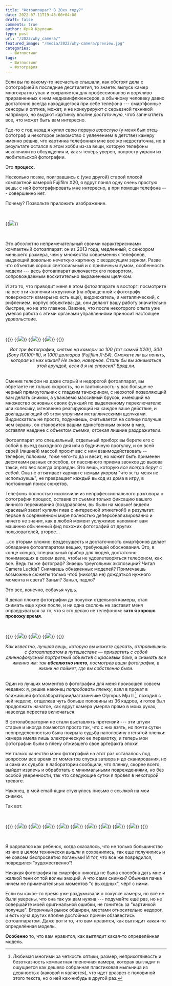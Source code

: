 ```yaml
---
title: "Фотоаппарат? В 20xx году?"
date: 2022-07-11T19:45:00+04:00
draft: false
comments: true
author: Юрий Крупенин
type: post
url: "/2022/why_camera/"
featured_image: "/media/2022/why-camera/preview.jpg"
categories:
  - Шитпостинг
tags:
  - Шитпостинг
  - Фотография
---
```


Если вы по какому-то несчастью слышали, как обстоят дела с фотографией в последние десятилетия, то знаете: выпуск камер многократно упал и сохраняется для профессионалов и ворчливо приравненных к ним медиаинфлюенсеров, а обычному человеку давно достаточно всегда находящегося при себе телефона --- смартфонные сенсоры и оптика, может, и не конкурируют с серьезной техникой напрямую, но выдают картинку вполне *достаточную*, чтоб запечатлеть все, что может быть вам интересно.

Где-то с год назад я купил свою первую *взрослую* (у меня был отец-фотограф и некоторое знакомство с увлечением в детстве) камеру именно решив, что картинка телефонная мне все же недостаточна, но в результате остался в этом хобби из-за вещи, которую телефоны исключили из обсуждения и, как я теперь уверен, попросту украли из любительской фотографии.

Это **процесс**.

Несколько позже, поигравшись с (уже другой) старой плохой компактной камерой Fujifilm X20, я вдруг понял одну очень простую вещь: с ней фотографировать мне интересно, а при помощи телефона --- совершенно нет.

Почему? Позвольте приложить изображение.

<br />


{{<img src="images/x20" caption="Fujifilm X20, старая плохая компактная камера">}}


<br />

Это абсолютно непримечательный своими характерисиками компактный фотоаппарат: он из 2013 года, медленный, с сенсором меньшего размера, чем у множества современных телефонов, выдающий довольно нечеткую картинку с вездесущим зерном. Разве что объектив хорош: светосильный и с приличным зумом, особенность модели --- весь фотоаппарат включается его поворотом, сопровождаемым восхитительно выраженным щелчком.

И это то, что приводит меня в этом фотоаппарате в восторг: посмотрите на все эти кнопочки и крутилки (на обращенной к фотографу поверхности камеры их есть еще), видоискатель, и металлический, с рифлением, корпус объектива: да, они делают вашу работу значительно быстрее, но не это главное. Важнее, что после некоторого опыта уже умелая работа с этими органами управлениями приносит настоящее удовольствие.

<br />

{{<gallery>}}
  {{<img src="images/exhibit_01">}}
  {{<img src="images/exhibit_02">}}
  {{<img src="images/exhibit_03">}}
{{</gallery>}}

<center><i>Вот три фотографии, снятые на камеры за 100 (тот самый X20!), 300 (Sony RX100-III), и 1000 долларов (Fujifilm X-E4). Сможете ли вы понять, которая из них какая? Не знаю, наверное. Стали бы вы заниматься этой ерундой, если б я не спросил? Вряд ли.</i></center>

<br />

Сменив телефон на даже старый и недорогой фотоаппарат, вы обретаете не только скорость, но и тактильность: у вас больше не черный прямоугольник с гладким тачскрином, с неохотой позволяющий вам делать снимки, а уважаемо массивный брусок, имеющий на множество основных своих функций по выделенному переключателю или колесику, мгновенно реагирующий на каждое ваше действие, и докладывающий об этом упругими металлическими щелчками. Видоискатель не просто, подумаешь, считывается на солнце получше чем экраны, он становится вашим единственным окном в мир, оставляя наедине с объектом съемки, отсекая лишние раздражители.

Фотоаппарат это специальный, отдельный прибор: вы берете его с собой в выезд выходного дня или в будничную прогулку, и он всей своей (лишней) массой просит вас с ним взаимодействовать -- телефон, положим, тоже чего-то да и весит, но может быть применен десятками разных способов, от пассивного приема звонков до вызова такси, его вес всегда оправдан. Это вещь, которую *все всегда берут с собой*. Она не оттягивает карман с немым укором "что ж ты меня не используешь", не превращает каждый выход из дома в игру, в постоянный поиск сюжетов.

Телефоны полностью исключили из непрофессионального разговора о фотографии процесс, оставив от съемки только фиксацию вашего личного переживания (поздравляем, вы были на морьке! видели красивый закат! купили пива с интересной этикеткой!) и результат: первое в современном мире полностью деперсонализированно и ничего не значит, как в любой момент услужливо напомнит вам машинно обыченный фид похожих фотографий от других пользователей, второе...

...со вторым сложно: вездесущесть и достаточность смартфонов делает обладание фотоаппаратом вещью, требующей обоснования. Это, в конце концов, специальный прибор для людей, достаточно понимающих в своем деле, чтобы не удовлетворяться телефоном, как все. Ведь ты же фотограф? Знаешь треугольник экспозиции? Читал Camera Lucida? Снимаешь обнаженных моделей? Примечаешь возможные сюжеты только чтоб (никогда не) дождаться нужного момента и света? Заныл? Заныл, падло?

Это все, конечно, собачья чушь.

Я делал плохие фотографии до покупки отдельной камеры, стал снимать еще хуже после, и ни одна сволочь не заставит меня оправдываться за то, что я это делаю не телефоном: **зато я хорошо провожу время**.

<br />


{{<gallery>}}
  {{<img src="images/tu2021_01">}}
  {{<img src="images/tu2021_02">}}
  {{<img src="images/tu2021_03">}}
{{</gallery>}}

<center><i>Как известно, лучшая вещь, которую вы можете сделать, отправившись с фотоаппаратом в путешествие &mdash; прихватить с собой длиннофокусный портретный объектив с красивым боке, и снимать все именно им: так <b>абсолютно никто</b>, посмотрев ваши фотографии, в жизни не поймет, где вы собственно были.</i></center>

<br />


Один из лучших моментов в фотографии для меня произошел совсем недавно: я, решив наконец *попробовать пленку*, взял в прокат в ближайшей фотолаборатории/магазинчике Olympus Mju II [^mark1], походил с ней неделю, отщелкав чуть больше половины из 36 кадров, и готов был продолжать начатое, как вдруг камера умерла прямо в моих руках, навсегда перестав включаться.

В фотолаборатории не стали выставлять претензий --- эти штуки старые и иногда ломаются просто так, что с них взять, но почти сутки неопределенностью была покрыта судьба наполовину отснятой пленки: камера имела лишь электрическую ее перемотку, и теперь мои фотографии были в плену отжившего свое артефакта эпохи!

Не только качество моих фотографий на этот раз оставалось под вопросом все время от моментов спуска затвора и до сканирования, но и сама их судьба: в лаборатории сообщили, что пленку, скорее всего, выйдет извлечь и обработать с минимальными повреждениями, но без особой уверенности, так что следующие сутки я провел в некоторой тревоге.

Наконец, в мой email-ящик стукнулось письмо с ссылкой на мои снимки.

Так вот.

<br />

{{<gallery>}}
  {{<img src="images/mju_01">}}
  {{<img src="images/mju_02">}}
  {{<img src="images/mju_03">}}
  {{<img src="images/mju_04">}}
  {{<img src="images/mju_05">}}
  {{<img src="images/mju_06">}}
  {{<img src="images/mju_07">}}
  {{<img src="images/mju_08">}}
  {{<img src="images/mju_09">}}
{{</gallery>}}

<br />



Я радовался как ребенок, когда оказалось, что не только большинство из них в целом технически *вышли* и сохранились, так еще получились и не совсем беспросветно погаными! И тот, что все же повредился, повредился "художественно"!

Никакая фотография на смартфон никогда не была способна дать мне и жалкой тени от той волны эмоций. А что сами снимки? Обычная пачка ничем не примечательных моментов "с выходных", чёрт с ними.

Если вы какое-то время уже раздумывали о покупке камеры, но всё не были уверены, что она так уж вам нужна --- подумайте ещё раз, но не совершайте моей оригинальной ошибки, не гонитесь за "картинкой получше". Вторичный рынок обширен, местами относительно недорог, и есть куча других вполне достойных причин обзавестись фотоаппаратом. Даже вот и то, что вам нравится, как выглядит какая-то определённая модель.

**Особенно** то, что вам нравится, как выглядит какая-то определённая модель.

[^mark1]: Любимая многими за четкость оптики, размер, неприхотливость и безотказность компактная пленочная камера, которая выглядит и ощущается как дешево собранная пластиковая мыльница из девяностых (каковой и является), что идет вразрез с половиной этого текста, но о ней как-нибудь в другой раз.
